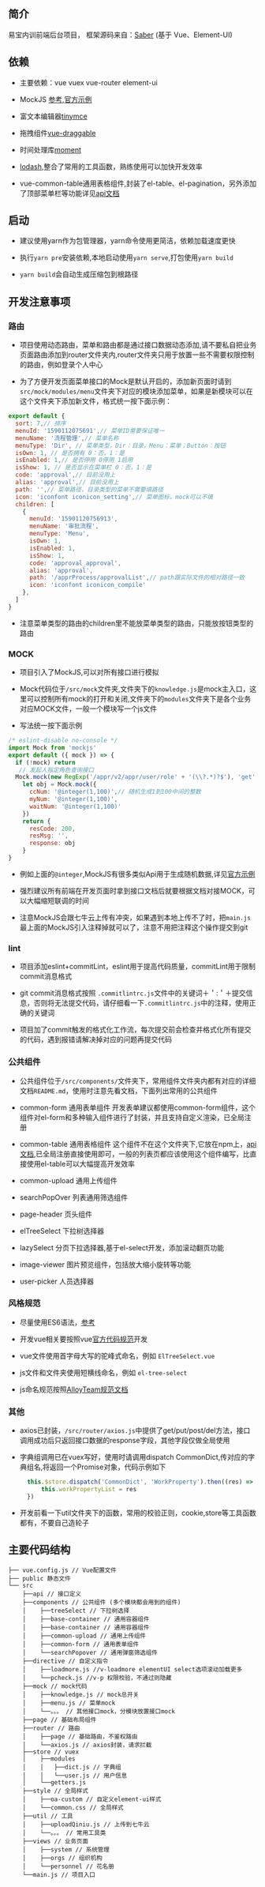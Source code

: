 ## 简介

易宝内训前端后台项目， 框架源码来自：[Saber](https://saber.bladex.vip) (基于 Vue、Element-UI)

## 依赖

* 主要依赖：vue vuex vue-router element-ui 

* MockJS [参考](https://juejin.im/post/5cf726b5e51d454fbf5409bc),[官方示例](http://mockjs.com/examples.html)

* 富文本编辑器[tinymce](https://github.com/tinymce/tinymce-vue)

* 拖拽组件[vue-draggable](https://github.com/SortableJS/Vue.Draggable)

* 时间处理库[moment](http://momentjs.cn/docs/#/use-it/)

* [lodash](https://www.lodashjs.com/),整合了常用的工具函数，熟练使用可以加快开发效率
  
* vue-common-table通用表格组件,封装了el-table、el-pagination，另外添加了顶部菜单栏等功能详见[api文档](https://github.com/kingqi/vue-common-table/blob/master/README.md)
## 启动

* 建议使用yarn作为包管理器，yarn命令使用更简洁，依赖加载速度更快

* 执行`yarn pre`安装依赖,本地启动使用`yarn serve`,打包使用`yarn build`

* `yarn build`会自动生成压缩包到根路径

## 开发注意事项

### 路由

* 项目使用动态路由，菜单和路由都是通过接口数据动态添加,请不要私自把业务页面路由添加到router文件夹内,router文件夹只用于放置一些不需要权限控制的路由，例如登录个人中心

* 为了方便开发页面菜单接口的Mock是默认开启的，添加新页面时请到`src/mock/modules/menu`文件夹下对应的模块添加菜单，如果是新模块可以在这个文件夹下添加新文件，格式统一按下面示例：
```js
export default {
  sort: 7,// 排序
  menuId: '1590112075691',// 菜单ID需要保证唯一
  menuName: '流程管理',// 菜单名称
  menuType: 'Dir', // 菜单类型，Dir：目录，Menu：菜单；Button：按钮
  isOwn: 1, // 是否拥有 0：否，1：是
  isEnabled: 1,// 是否停用 0停用 1启用
  isShow: 1, // 是否显示在菜单栏 0：否，1：是
  code: 'approval',// 目前没用上
  alias: 'approval',// 目前没用上
  path: '',// 菜单路径，目录类型的菜单不需要填路径
  icon: 'iconfont iconicon_setting',// 菜单图标，mock可以不填
  children: [
    {
      menuId: '15901120756913',
      menuName: '审批流程',
      menuType: 'Menu',
      isOwn: 1,
      isEnabled: 1, 
      isShow: 1,
      code: 'approval_approval',
      alias: 'approval',
      path: '/apprProcess/approvalList',// path跟实际文件的相对路径一致
      icon: 'iconfont iconicon_compile'
    },
  ]
}
```
* 注意菜单类型的路由的children里不能放菜单类型的路由，只能放按钮类型的路由
### MOCK

* 项目引入了MockJS,可以对所有接口进行模拟

* Mock代码位于`/src/mock`文件夹,文件夹下的`knowledge.js`是mock主入口，这里可以控制所有mock的打开和关闭,文件夹下的`modules`文件夹下是各个业务对应MOCK文件，一般一个模块写一个js文件

* 写法统一按下面示例
```js
/* eslint-disable no-console */
import Mock from 'mockjs'
export default ({ mock }) => {
  if (!mock) return
   // 发起人指定角色查询接口
  Mock.mock(new RegExp('/appr/v2/appr/user/role' + '(\\?.*)?$'), 'get', (req) => {
    let obj = Mock.mock({
      ccNum: '@integer(1,100)',// 随机生成1到100中间的整数
      myNum: '@integer(1,100)',
      waitNum: '@integer(1,100)'
    })
    return {
      resCode: 200,
      resMsg: '',
      response: obj
    }
}
```

* 例如上面的`@integer`,MockJS有很多类似Api用于生成随机数据,详见[官方示例](http://mockjs.com/examples.html)

* 强烈建议所有前端在开发页面时拿到接口文档后就要根据文档对接MOCK，可以大幅缩短联调的时间 

* 注意MockJS会跟七牛云上传有冲突，如果遇到本地上传不了时，把`main.js`最上面的MockJS引入注释掉就可以了，注意不用把注释这个操作提交到git


### lint

* 项目添加eslint+commitLint，eslint用于提高代码质量，commitLint用于限制commit消息格式

* git commit消息格式按照 `.commitlintrc.js`文件中的关键词＋＇:＇＋提交信息，否则将无法提交代码，请仔细看一下`.commitlintrc.js`中的注释，使用正确的关键词

* 项目加了commit触发的格式化工作流，每次提交前会检查并格式化所有提交的代码，遇到报错请解决掉对应的问题再提交代码


### 公共组件

* 公共组件位于`/src/components/`文件夹下，常用组件文件夹内都有对应的详细文档`README.md`，使用时注意先看文档，下面列出常用的公共组件

* common-form 通用表单组件 开发表单建议都使用common-form组件，这个组件对el-form和多种输入组件进行了封装，并且支持自定义渲染，已全局注册

* common-table 通用表格组件 这个组件不在这个文件夹下,它放在npm上，[api文档](https://github.com/kingqi/vue-common-table/blob/master/README.md),已全局注册直接使用即可，一般的列表页都应该使用这个组件编写，比直接使用el-table可以大幅提高开发效率

* common-upload 通用上传组件

* searchPopOver 列表通用筛选组件

* page-header 页头组件

* elTreeSelect 下拉树选择器

* lazySelect 分页下拉选择器,基于el-select开发，添加滚动翻页功能

* image-viewer 图片预览组件，包括放大缩小旋转等功能

* user-picker 人员选择器
### 风格规范

* 尽量使用ES6语法，[参考](https://es6.ruanyifeng.com/#docs/style)

* 开发vue相关要按照vue[官方代码规范](https://cn.vuejs.org/v2/style-guide/index.html)开发

* vue文件使用首字母大写的驼峰式命名，例如 `ElTreeSelect.vue`
  
* js文件和文件夹使用短横线命名，例如 `el-tree-select`

* js命名规范按照[AlloyTeam规范文档](http://alloyteam.github.io/CodeGuide/#js-variable-naming)
### 其他

* axios已封装，`/src/router/axios.js`中提供了get/put/post/del方法，接口调用成功后只返回接口数据的response字段，其他字段仅做全局使用

* 字典组调用已在vuex写好，使用时请调用dispatch CommonDict,传对应的字典组名,将返回一个Promise对象，代码示例如下
  ```js
    this.$store.dispatch('CommonDict', 'WorkProperty').then((res) => {
        this.workPropertyList = res
    })
  ```

* 开发前看一下util文件夹下的函数，常用的校验正则，cookie,store等工具函数都有，不要自己造轮子

## 主要代码结构

```
├── vue.config.js // Vue配置文件
├── public 静态文件
└── src
    ├──api // 接口定义
    ├──components // 公共组件 (多个模块都会用到的组件)
    │    ├──treeSelect // 下拉树选择
    │    ├──base-container // 通用容器组件
    │    ├──base-container // 通用容器组件
    │    ├──common-upload // 通用上传组件
    │    ├──common-form // 通用表单组件
    │    └──searchPopover // 通用弹窗筛选组件
    ├──directive // 自定义指令
    │    ├──loadmore.js //v-loadmore elementUI select选项滚动加载更多
    │    └──pcheck.js //v-p 权限校验，不通过则隐藏
    ├──mock // mock代码
    │    ├──knowledge.js // mock总开关
    │    ├──menu.js // 菜单mock
    │    └──。。。 // 其他接口mock，分模块放置接口mock
    ├──page // 基础布局组件
    ├──router // 路由
    │    ├──page // 基础路由，不鉴权路由
    │    └──axios.js // axios封装，请求拦截
    ├──store // vuex
    │    ├──modules 
    │    │   ├──dict.js // 字典组
    │    │   └──user.js // 用户信息
    │    └──getters.js
    ├──style // 全局样式
    │    ├──oa-custom // 自定义element-ui样式
    │    └──common.css // 全局样式
    ├──util // 工具
    │    ├──uploadQiniu.js // 上传到七牛云
    │    └──。。。 // 常用工具类
    ├──views // 业务页面
    │    ├──system // 系统管理
    │    ├──orgs // 组织机构
    │    └──personnel // 花名册
    └──main.js // 项目入口
```
